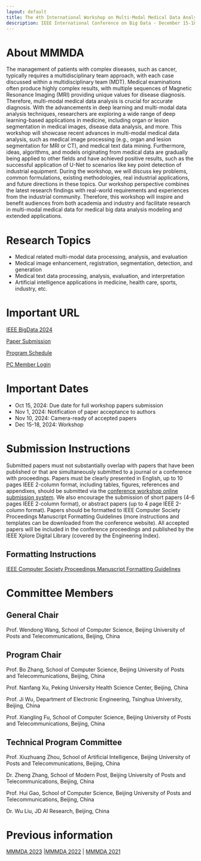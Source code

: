 ```yaml
---
layout: default
title: The 4th International Workshop on Multi-Modal Medical Data Analysis
description: IEEE International Conference on Big Data - December 15-18, 2024, Washington DC, USA
---
```


# About MMMDA

The management of patients with complex diseases, such as cancer, typically requires a multidisciplinary team approach, with each case discussed within a multidisciplinary team (MDT). Medical examinations often produce highly complex results, with multiple sequences of Magnetic Resonance Imaging (MRI) providing unique values for disease diagnosis. Therefore, multi-modal medical data analysis is crucial for accurate diagnosis. With the advancements in deep learning and multi-modal data analysis techniques, researchers are exploring a wide range of deep learning-based applications in medicine, including organ or lesion segmentation in medical images, disease data analysis, and more. This workshop will showcase recent advances in multi-modal medical data analysis, such as medical image processing (e.g., organ and lesion segmentation for MRI or CT), and medical text data mining. Furthermore, ideas, algorithms, and models originating from medical data are gradually being applied to other fields and have achieved positive results, such as the successful application of U-Net to scenarios like key point detection of industrial equipment. During the workshop, we will discuss key problems, common formulations, existing methodologies, real industrial applications, and future directions in these topics. Our workshop perspective combines the latest research findings with real-world requirements and experiences from the industrial community. Therefore, this workshop will inspire and benefit audiences from both academia and industry and facilitate research in multi-modal medical data for medical big data analysis modeling and extended applications.

# Research Topics

- Medical related multi-modal data processing, analysis, and evaluation
- Medical image enhancement, registration, segmentation, detection, and generation
- Medical text data processing, analysis, evaluation, and interpretation
- Artificial intelligence applications in medicine, health care, sports, industry, etc.

# Important URL

[IEEE BigData 2024](https://www3.cs.stonybrook.edu/~ieeebigdata2024/)

[Paper Submission](https://wi-lab.com/cyberchair/2024/bigdata24/scripts/submit.php?subarea=S15&undisplay_detail=1&wh=/cyberchair/2024/bigdata24/scripts/ws_submit.php)

[Program Schedule](https://www3.cs.stonybrook.edu/~ieeebigdata2024/)

[PC Member Login](https://wi-lab.com/cyberchair/2024/bigdata24/pcmb/pc_index.php?subarea=S15)

# Important Dates

- Oct 15, 2024: Due date for full workshop papers submission
- Nov 1, 2024: Notification of paper acceptance to authors
- Nov 10, 2024: Camera-ready of accepted papers
- Dec 15-18, 2024: Workshop

# Submission Instructions

Submitted papers must not substantially overlap with papers that have been published or that are simultaneously submitted to a journal or a conference with proceedings. Papers must be clearly presented in English, up to 10 pages IEEE 2-column format, including tables, figures, references and appendixes, should be submitted via the [conference workshop online submission system](https://wi-lab.com/cyberchair/2024/bigdata24/scripts/submit.php?subarea=S15&undisplay_detail=1&wh=/cyberchair/2024/bigdata24/scripts/ws_submit.php). We also encourage the submission of short papers (4-6 pages IEEE 2-column format), or abstract papers (up to 4 page IEEE 2-column format). Papers should be formatted to IEEE Computer Society Proceedings Manuscript Formatting Guidelines (more instructions and templates can be downloaded from the conference website). All accepted papers will be included in the conference proceedings and published by the IEEE Xplore Digital Library (covered by the Engineering Index).

## Formatting Instructions

[IEEE Computer Society Proceedings Manuscript Formatting Guidelines](https://www.ieee.org/conferences/publishing/templates.html)


# Committee Members

## General Chair

Prof. Wendong Wang, School of Computer Science, Beijing University of Posts and Telecommunications, Beijing, China

## Program Chair

Prof. Bo Zhang, School of Computer Science, Beijing University of Posts and Telecommunications, Beijing, China

Prof. Nanfang Xu, Peking University Health Science Center, Beijing, China

Prof. Ji Wu, Department of Electronic Engineering, Tsinghua University, Beijing, China

Prof. Xiangling Fu, School of Computer Science, Beijing University of Posts and Telecommunications, Beijing, China


## Technical Program Committee

Prof. Xiuzhuang Zhou, School of Artificial Intelligence, Beijing University of Posts and Telecommunications, Beijing, China

Dr. Zheng Zhang, School of Modern Post, Beijing University of Posts and Telecommunications, Beijing, China

Prof. Hui Gao, School of Computer Science, Beijing University of Posts and Telecommunications, Beijing, China

Dr. Wu Liu, JD AI Research, Beijing, China


# Previous information

[MMMDA 2023](https://mmmda.bupt.cc/2023.html) |[MMMDA 2022](https://mmmda.bupt.cc/2022.html) | [MMMDA 2021](https://mmmda.bupt.cc/2021.html)
